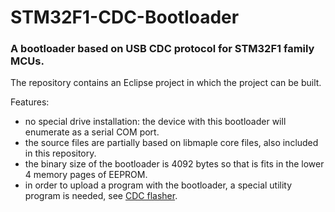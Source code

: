 # STM32F1-CDC-Bootloader
### A bootloader based on USB CDC protocol for STM32F1 family MCUs.



The repository contains an Eclipse project in which the project can be built.

Features:
- no special drive installation: the device with this bootloader will enumerate as a serial COM port.
- the source files are partially based on libmaple core files, also included in this repository.
- the binary size of the bootloader is 4092 bytes so that is fits in the lower 4 memory pages of EEPROM.
- in order to upload a program with the bootloader, a special utility program is needed, see [CDC flasher](https://github.com/stevstrong/CDC-flasher).
